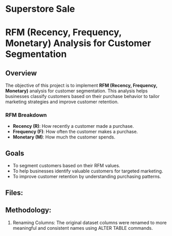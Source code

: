 # Superstore Sale
# RFM (Recency, Frequency, Monetary) Analysis for Customer Segmentation

## Overview
The objective of this project is to implement **RFM (Recency, Frequency, Monetary)** analysis for customer segmentation. This analysis helps businesses classify customers based on their purchase behavior to tailor marketing strategies and improve customer retention.

### RFM Breakdown
- **Recency (R)**: How recently a customer made a purchase.
- **Frequency (F)**: How often the customer makes a purchase.
- **Monetary (M)**: How much the customer spends.

## Goals
- To segment customers based on their RFM values.
- To help businesses identify valuable customers for targeted marketing.
- To improve customer retention by understanding purchasing patterns.

## Files:

## Methodology:
1. Renaming Columns: The original dataset columns were renamed to more meaningful and consistent names using ALTER TABLE commands.

